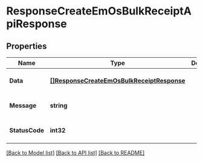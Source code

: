 # ResponseCreateEmOsBulkReceiptApiResponse

## Properties
Name | Type | Description | Notes
------------ | ------------- | ------------- | -------------
**Data** | [**[]ResponseCreateEmOsBulkReceiptResponse**](response.CreateEMOsBulkReceiptResponse.md) |  | [optional] [default to null]
**Message** | **string** |  | [optional] [default to null]
**StatusCode** | **int32** |  | [optional] [default to null]

[[Back to Model list]](../README.md#documentation-for-models) [[Back to API list]](../README.md#documentation-for-api-endpoints) [[Back to README]](../README.md)


